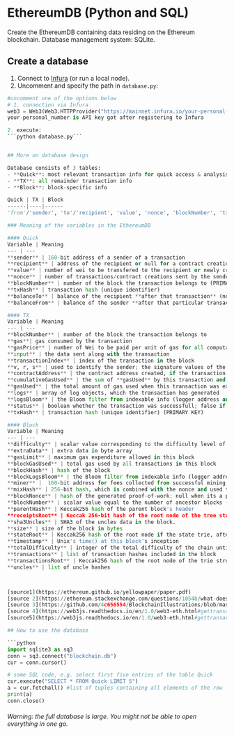 # EthereumDB (Python and SQL)

Create the EthereumDB containing data residing on the Ethereum blockchain. 
Database management system: SQLite.

## Create a database
1. Connect to [Infura](https://www.infura.io) (or run a local node).
2. Uncomment and specify the path in ```database.py```:

```python
#uncomment one of the options below
# 1. connection via Infura
web3 = Web3(Web3.HTTPProvider("https://mainnet.infura.io/your-personal-number"))
your-personal_number is API key got after registering to Infura

2. execute:
```python database.py```


## More on database design

Database consists of 3 tables:
- **Quick**: most relevant transaction info for quick access & analysis
- **TX**: all remainder transaction info
- **Block**: block-specific info

Quick | TX | Block
------|----|------
'from'/'sender', 'to'/'recipient', 'value', 'nonce', 'blockNumber', 'txHash', 'balanceTo', 'balanceFrom' | 'blockNumber', 'gas', 'gasPrice', 'input', 'transactionIndex', 'v', 'r', 's', 'contractAddress', 'cumulativeGasUsed', 'gasUsed', 'logs', 'logsBloom', 'status', 'transactionHash' | 'difficulty', 'extraData', 'gasLimit', 'blockGasUsed', 'blockHash', 'blockLogsBloom', 'miner', 'mixHash', 'blockNonce', 'blockNumber', 'parentHash', 'receiptsRoot', 'sha3Uncles', 'size', 'stateRoot', 'timestamp', 'totalDifficulty', 'transactions', 'transactionsRoot', 'uncles'

### Meaning of the variables in the EthereumDB

#### Quick
Variable | Meaning
--- | --- 
**sender** | 160-bit address of a sender of a transaction
**recipient** | address of the recipient or null for a contract creation transaction
**value** | number of wei to be transfered to the recipient or newly created account (case of contract creation)
**nonce** | number of transactions/contract creations sent by the sender prior to this one
**blockNumber** | number of the block the transaction belongs to (PRIMARY KEY)
**txHash** | transaction hash (unique identifier)
**balanceTo** | balance of the recipient **after that transaction** (note: different than balance from web3 which is after all tx-s in the block)
**balanceFrom** | balance of the sender **after that particular transaction** (note: different than balance from web3 which is after all tx-s in the block)

#### TX
Variable | Meaning
--- | --- 
**blockNumber** | number of the block the transaction belongs to
**gas**| gas consumed by the transaction
**gasPrice** | number of Wei to be paid per unit of gas for all computatioon costs of this transaction
**input** | the data sent along with the transaction
**transactionIndex** | index of the transaction in the block
**v, r, s** | used to identify the sender; the signature values of the transaction
**contractAddress** | the contract address created, if the transaction was a contract creation, otherwise null
**cumulativeGasUsed** | the sum of **gasUsed** by this transaction and all preceding transactions in the same block
**gasUsed** | the total amount of gas used when this transaction was executed in the block
**logs** | array of log objects, which the transaction has generated
**logsBloom** | the Bloom filter from indexable info (logger address and log topics) contained in each log entry from the receipt of each transaction in the transaction list
**status** | boolean whether the transaction was successfull; false if the EVM (Ethereum Virtual Machine) reverted the transaction
**txHash** | transaction hash (unique identifier) (PRIMARY KEY)

#### Block
Variable | Meaning
--- | --- 
**difficulty** | scalar value corresponding to the difficulty level of the block
**extraData** | extra data in byte array
**gasLimit** | maximum gas expenditure allowed in this block
**blockGasUsed** | total gas used by all transactions in this block 
**blockHash** | hash of the block 
**blockLogsBloom** | the Bloom filter from indexable info (logger address and log topics) 
**miner** |  160-bit address for fees collected from successful mining
**mixHash** | 256-bit hash, which is combined with the nonce and used to prove that sufficient amount of computation has been carried out on this block
**blockNonce** | hash of the generated proof-of-work; null when its a pending block
**blockNumber** | scalar value equal to the number of ancestor blocks (genesis block=0)
**parentHash** | Keccak256 hash of the parent block's header
**receiptsRoot** | Keccak 256-bit hash of the root node of the tree structure populated with receipts of all transactions in this block
**sha3Uncles** | SHA3 of the uncles data in the block.
**size** | size of the block in bytes
**stateRoot** | Keccak256 hash of the root node if the state trie, after all transactions are executed and finalisations applied
**timestamp** | Unix's time() at this block's inception 
**totalDifficulty** | integer of the total difficulty of the chain until this block 
**transactions** | list of transaction hashes included in the block
**transactionsRoot** | Keccak256 hash of the root node of the trie structure populated with the receipts of each transaction in the transactions list
**uncles** | list of uncle hashes



[source1](https://ethereum.github.io/yellowpaper/paper.pdf)
[source 2](https://ethereum.stackexchange.com/questions/10548/what-does-every-field-in-block-means)
[source 3](https://github.com/4c656554/BlockchainIllustrations/blob/master/Ethereum/EthBlockchain5.svg)
[source 4](https://web3js.readthedocs.io/en/1.0/web3-eth.html#gettransaction)
[source5](https://web3js.readthedocs.io/en/1.0/web3-eth.html#gettransactionreceipt)

## How to use the database

```python
import sqlite3 as sq3
conn = sq3.connect("blockchain.db")
cur = conn.cursor()

# some SQL code, e.g. select first five entries of the table Quick
cur.execute("SELECT * FROM Quick LIMIT 5")
a = cur.fetchall() #list of tuples containing all elements of the row
print(a)
conn.close()
```

###### Warning: the full database is large. You might not be able to open everything in one go.

